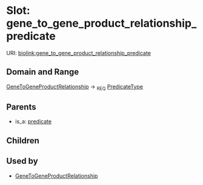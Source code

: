 
# Slot: gene_to_gene_product_relationship_predicate




URI: [biolink:gene_to_gene_product_relationship_predicate](https://w3id.org/biolink/vocab/gene_to_gene_product_relationship_predicate)


## Domain and Range

[GeneToGeneProductRelationship](GeneToGeneProductRelationship.md) ->  <sub>REQ</sub>
 [PredicateType](types/PredicateType.md)

## Parents

 *  is_a: [predicate](predicate.md)

## Children


## Used by

 * [GeneToGeneProductRelationship](GeneToGeneProductRelationship.md)

